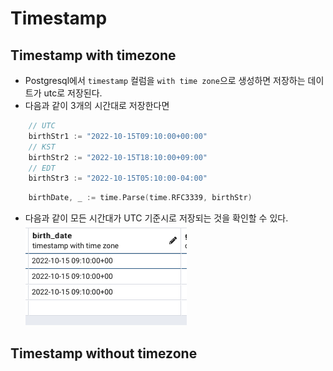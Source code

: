 # Timestamp

## Timestamp with timezone

- Postgresql에서 `timestamp` 컬럼을 `with time zone`으로 생성하면 저장하는 데이트가 utc로 저장된다.
- 다음과 같이 3개의 시간대로 저장한다면
```go
	// UTC
    birthStr1 := "2022-10-15T09:10:00+00:00"
    // KST
	birthStr2 := "2022-10-15T18:10:00+09:00"
    // EDT
	birthStr3 := "2022-10-15T05:10:00-04:00"

```

```go	
    birthDate, _ := time.Parse(time.RFC3339, birthStr)
```

- 다음과 같이 모든 시간대가 UTC 기준시로 저장되는 것을 확인할 수 있다.
![image](assets/timestamp_with_time_zone.png)
## Timestamp without timezone